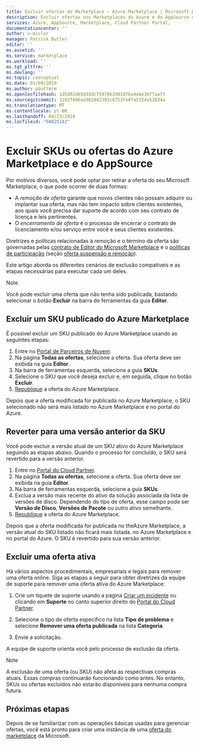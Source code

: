 ```yaml
---
title: Excluir ofertas do Marketplace – Azure Marketplace | Microsoft Docs
description: Excluir ofertas nos Marketplaces do Azure e do AppSource usando o Portal do Cloud Partner
services: Azure, AppSource, Marketplace, Cloud Partner Portal,
documentationcenter: ''
author: v-miclar
manager: Patrick.Butler
editor: ''
ms.assetid: ''
ms.service: marketplace
ms.workload: ''
ms.tgt_pltfrm: ''
ms.devlang: ''
ms.topic: conceptual
ms.date: 01/09/2019
ms.author: pbutlerm
ms.openlocfilehash: 1d5d02d65dd3dcf5978639818fba4ebe36ffaaff
ms.sourcegitcommit: 3102f886aa962842303c8753fe8fa5324a52834a
ms.translationtype: MT
ms.contentlocale: pt-BR
ms.lasthandoff: 04/23/2019
ms.locfileid: "60825142"
---
```

# <a name="delete-azure-marketplace-and-appsource-offers-or-skus"></a>Excluir SKUs ou ofertas do Azure Marketplace e do AppSource

Por motivos diversos, você pode optar por retirar a oferta do seu Microsoft Marketplace, o que pode ocorrer de duas formas:

- A *remoção de oferta* garante que novos clientes não possam adquirir ou implantar sua oferta, mas não tem impacto sobre clientes existentes, aos quais você precisa dar suporte de acordo com seu contrato de licença e leis pertinentes. 
- O *encerramento de oferta* é o processo de encerrar o contrato de licenciamento e/ou serviço entre você e seus clientes existentes. 

Diretrizes e políticas relacionadas à remoção e o término da oferta são governadas pelas [contrato de Editor do Microsoft Marketplace](https://go.microsoft.com/fwlink/?LinkID=699560) e o [políticas de participação](https://azure.microsoft.com/support/legal/marketplace/participation-policies/) (seção [oferta suspensão e remoção](https://docs.microsoft.com/en-us/legal/marketplace/participation-policy#offering-suspension-and-removal)). 

Este artigo aborda os diferentes cenários de exclusão compatíveis e as etapas necessárias para executar cada um deles.  

> [!NOTE]
> Você pode excluir uma oferta que não tenha sido publicada, bastando selecionar o botão **Excluir** na barra de ferramentas da guia **Editor**.


## <a name="delete-a-published-sku-from-the-azure-marketplace"></a>Excluir um SKU publicado do Azure Marketplace

É possível excluir um SKU publicado do Azure Marketplace usando as seguintes etapas:

1.  Entre no [Portal de Parceiros de Nuvem](https://cloudpartner.azure.com/).
2.  Na página **Todas as ofertas**, selecione a oferta.  Sua oferta deve ser exibida na guia **Editor**.
3.  Na barra de ferramentas esquerda, selecione a guia **SKUs**. 
4.  Selecione o SKU que você deseja excluir e, em seguida, clique no botão **Excluir**.
5.  [Republique](./cpp-publish-offer.md) a oferta do Azure Marketplace.

Depois que a oferta modificada for publicada no Azure Marketplace, o SKU selecionado não será mais listado no Azure Marketplace e no portal do Azure.


## <a name="roll-back-to-a-previous-sku-version"></a>Reverter para uma versão anterior da SKU

Você pode excluir a versão atual de um SKU ativo do Azure Marketplace seguindo as etapas abaixo. Quando o processo for concluído, o SKU será revertido para a versão anterior.

1. Entre no [Portal do Cloud Partner](https://cloudpartner.azure.com/).
2. Na página **Todas as ofertas**, selecione a oferta.  Sua oferta deve ser exibida na guia **Editor**.
3. Na barra de ferramentas esquerda, selecione a guia **SKUs**. 
4. Exclua a versão mais recente do ativo da solução associada da lista de versões de disco.  Dependendo do tipo de oferta, esse campo pode ser **Versão de Disco**, **Versões de Pacote** ou outro ativo semelhante. 
5. [Republique](./cpp-publish-offer.md) a oferta do Azure Marketplace.

Depois que a oferta modificada for publicada no theAzure Marketplace, a versão atual do SKU listado não ficará mais listada. no Azure Marketplace e no portal do Azure.  O SKU é revertido para sua versão anterior.


## <a name="delete-a-live-offer"></a>Excluir uma oferta ativa

Há vários aspectos procedimentais, empresariais e legais para remover uma oferta online. Siga as etapas a seguir para obter diretrizes da equipe de suporte para remover uma oferta ativa do Azure Marketplace:

1.  Crie um tíquete de suporte usando a página [Criar um incidente](https://go.microsoft.com/fwlink/?linkid=844975) ou clicando em **Suporte** no canto superior direito do [Portal do Cloud Partner](https://cloudpartner.azure.com/).

2.  Selecione o tipo de oferta específico na lista **Tipo de problema** e selecione **Remover uma oferta publicada** na lista **Categoria**.

3.  Envie a solicitação.

A equipe de suporte orienta você pelo processo de exclusão da oferta.

> [!NOTE]
> A exclusão de uma oferta (ou SKU) não afeta as respectivas compras atuais. Essas compras continuarão funcionando como antes. No entanto, SKUs ou ofertas excluídos não estarão disponíveis para nenhuma compra futura.


## <a name="next-steps"></a>Próximas etapas

Depois de se familiarizar com as operações básicas usadas para gerenciar ofertas, você está pronto para criar uma instância de uma [oferta do marketplace](../cpp-marketplace-offers.md) da Microsoft.
